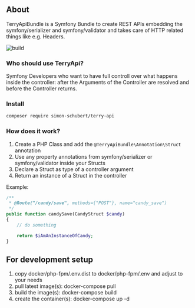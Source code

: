## About
TerryApiBundle is a Symfony Bundle to create REST APIs embedding the symfony/serializer and symfony/validator and takes care of HTTP related things like e.g. Headers.

![build](https://github.com/simon-schubert/terry-api/workflows/build/badge.svg)

### Who should use TerryApi?
Symfony Developers who want to have full controll over what happens inside the controller: after the Arguments of the Controller are resolved and before the Controller returns.

### Install
```sh
composer require simon-schubert/terry-api
```

### How does it work?
1. Create a PHP Class and add the `@TerryApiBundle\Annotation\Struct` annotation
1. Use any property annotations from symfony/serializer or symfony/validator inside your Structs
1. Declare a Struct as type of a controller argument 
1. Return an instance of a Struct in the controller

Example:
```php
/**
 * @Route("/candy/save", methods={"POST"}, name="candy_save")
 */
public function candySave(CandyStruct $candy)
{
    // do something

    return $iAmAnInstanceOfCandy;
}
```

## For development setup
1. copy docker/php-fpm/.env.dist to docker/php-fpm/.env and adjust to your needs
1. pull latest image(s): docker-compose pull
1. build the image(s): docker-compose build
1. create the container(s): docker-compose up -d